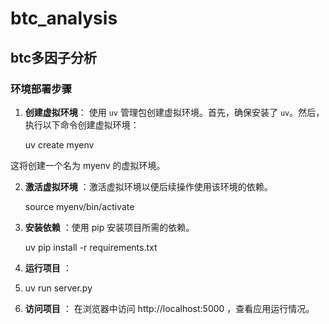 # btc_analysis
## btc多因子分析

### 环境部署步骤

1. **创建虚拟环境**：
   使用 `uv` 管理包创建虚拟环境。首先，确保安装了 `uv`。然后，执行以下命令创建虚拟环境：
   
   uv create myenv
   
这将创建一个名为 myenv 的虚拟环境。

2. **激活虚拟环境** ：激活虚拟环境以便后续操作使用该环境的依赖。

   source myenv/bin/activate

4. **安装依赖** ：使用 pip 安装项目所需的依赖。

   uv pip install -r requirements.txt

6. **运行项目** ：
7. 
   uv run server.py

8. **访问项目** ：
    在浏览器中访问 http://localhost:5000 ，查看应用运行情况。
